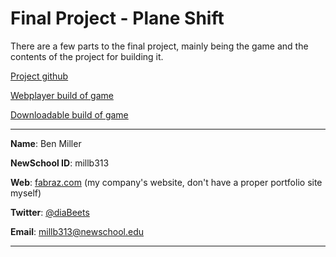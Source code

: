 # Final Project - Plane Shift

There are a few parts to the final project, mainly being the game and the contents of the project for building it.

[Project github](https://github.com/benmirath/PlaneShift)

[Webplayer build of game](http://benmirath.itch.io/plane-shift)

[Downloadable build of game](https://www.dropbox.com/sh/8c8zegj36kwubja/AADPsTSn2OogOOPf_Nu4p_Vsa?dl=0)

_____________________________________________
**Name**: Ben Miller

**NewSchool ID**: millb313

**Web**: [fabraz.com](fabraz.com) (my company's website, don't have a proper portfolio site myself)

**Twitter**: [@diaBeets](https://twitter.com/diaBEETS)

**Email**: millb313@newschool.edu
_____________________________________________


